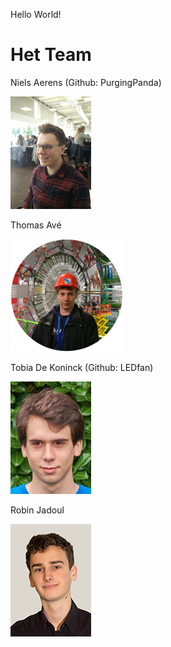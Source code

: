 Hello World!

# Het Team
Niels Aerens (Github: PurgingPanda)

![Foto van Niels Aerens](images/niels.jpg)

Thomas Avé

![Foto van Thomas Avé](images/thomas.png)

Tobia De Koninck (Github: LEDfan)

![Foto van Tobia De Koninck](images/tobia.jpg)

Robin Jadoul

![Foto van Robin Jadoul](images/robin.jpg)
